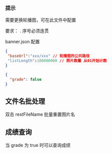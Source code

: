 ### 提示

需要更换轮播图，可在此文件中配置

要求：
. 序号必须连贯

banner.json 配置

```json
{
 "baseUrl":"xxx/xxx" // 轮播图的公共路径
 "listLength":100000000 // 照片数量 从01开始计数
}
```

```json
{
  "grade": false
}
```

## 文件名批处理

双击 restFileName 批量重置图片名

## 成绩查询

当 grade 为 true 时可以查询成绩
